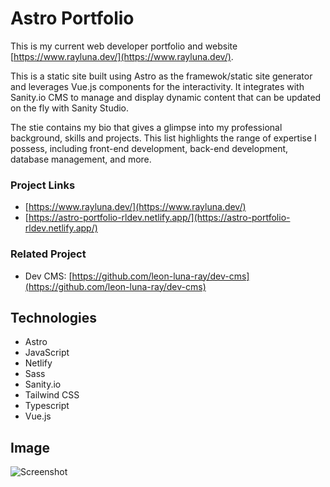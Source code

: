 # Astro Portfolio

This is my current web developer portfolio and website [https://www.rayluna.dev/](https://www.rayluna.dev/).

This is a static site built using Astro as the framewok/static site generator and leverages Vue.js components for the interactivity. It integrates with Sanity.io CMS to manage and display dynamic content that can be updated on the fly with Sanity Studio.

The stie contains my bio that gives a glimpse into my professional background, skills and projects. This list highlights the range of expertise I possess, including front-end development, back-end development, database management, and more.

### Project Links
- [https://www.rayluna.dev/](https://www.rayluna.dev/)
- [https://astro-portfolio-rldev.netlify.app/](https://astro-portfolio-rldev.netlify.app/)

### Related Project
- Dev CMS: [https://github.com/leon-luna-ray/dev-cms](https://github.com/leon-luna-ray/dev-cms)

## Technologies

- Astro
- JavaScript
- Netlify
- Sass
- Sanity.io
- Tailwind CSS
- Typescript
- Vue.js

## Image

![Screenshot](./public/img/astro-portfolio.png)
